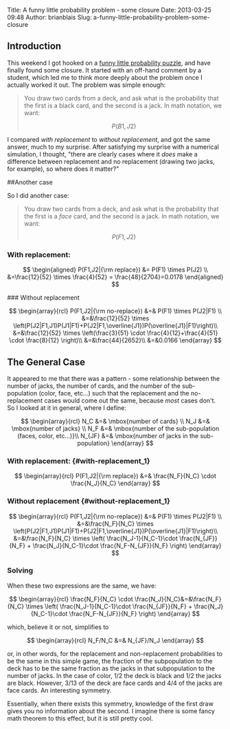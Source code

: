 Title: A funny little probability problem - some closure
Date: 2013-03-25 09:48
Author: brianblais
Slug: a-funny-little-probability-problem-some-closure

## Introduction

This weekend I got hooked on a [funny little probability puzzle][], and
have finally found some closure. It started with an off-hand comment by
a student, which led me to think more deeply about the problem once I
actually worked it out. The problem was simple enough:

> You draw two cards from a deck, and ask what is the probability that
> the first is a black card, and the second is a jack. In math notation,
> we want:
>
> $$
>  P(B1,J2)  
> $$
>
> </p>

I compared *with replacement* to *without replacement*, and got the same
answer, much to my surprise. After satisfying my surprise with a
numerical simulation, I thought, "there are clearly cases where it
*does* make a difference between replacement and no replacement (drawing
two jacks, for example), so where does it matter?"

##Another case

So I did another case:

> You draw two cards from a deck, and ask what is the probability that
> the first is a *face* card, and the second is a jack. In math
> notation, we want:
>
> 
> $$
>  P(F1,J2)  
>  $$
>
>
> </p>

### With replacement:

$$
\begin{aligned} 
P(F1,J2|{\rm replace}) &= P(F1) \times P(J2) \\
&=\frac{12}{52} \times \frac{4}{52} = \frac{48}{2704}=0.0178  
\end{aligned} 
$$
</p>
### Without replacement

$$
\begin{array}{rcl}  
P(F1,J2|{\rm no-replace}) &=& P(F1) \times P(J2|F1) \\  
&=&\frac{12}{52} \times
\left(P(J2|F1,J1)P(J1|F1)+P(J2|F1,\overline{J1})P(\overline{J1}|F1)\right)\\
&=&\frac{12}{52} \times \left(\frac{3}{51} \cdot
\frac{4}{12}+\frac{4}{51} \cdot \frac{8}{12} \right)\\ 
&=&\frac{44}{2652}\\  
&=&0.0166  
\end{array}  
$$

## The General Case

It appeared to me that there was a pattern - some relationship between
the number of jacks, the number of cards, and the number of the
sub-population (color, face, etc...) such that the replacement and the
no-replacement cases would come out the same, because *most* cases
don't. So I looked at it in general, where I define:

$$
\begin{array}{rcl}  
N_C &=& \mbox{number of cards} \\  
N_J &=& \mbox{number of jacks} \\  
N_F &=& \mbox{number of the sub-population (faces, color,
etc...)}\\  
N_{JF} &=& \mbox{number of jacks in the sub-population}  
\end{array}  
$$

### With replacement: {#with-replacement_1}

$$
\begin{array}{rcl}  
P(F1,J2|{\rm replace}) &=& \frac{N_F}{N_C} \cdot
\frac{N_J}{N_C}  
\end{array}  
$$

### Without replacement {#without-replacement_1}

$$
\begin{array}{rcl}  
P(F1,J2|{\rm no-replace}) &=& P(F1) \times P(J2|F1) \\  
&=&\frac{N_F}{N_C} \times
\left(P(J2|F1,J1)P(J1|F1)+P(J2|F1,\overline{J1})P(\overline{J1}|F1)\right)\\  
&=&\frac{N_F}{N_C} \times \left( \frac{N_J-1}{N_C-1}\cdot
\frac{N_{JF}}{N_F} + \frac{N_J}{N_C-1}\cdot
\frac{N_F-N_{JF}}{N_F} \right)  
\end{array}  
$$

### Solving

When these two expressions are the same, we have:

$$
\begin{array}{rcl}  
\frac{N_F}{N_C} \cdot \frac{N_J}{N_C}&=&\frac{N_F}{N_C}
\times \left( \frac{N_J-1}{N_C-1}\cdot \frac{N_{JF}}{N_F} +
\frac{N_J}{N_C-1}\cdot \frac{N_F-N_{JF}}{N_F} \right)  
\end{array}  
$$

which, believe it or not, simplifies to

$$
\begin{array}{rcl}  
N_F/N_C &=& N_{JF}/N_J  
\end{array}  
$$

or, in other words, for the replacement and non-replacement
probabilities to be the same in this simple game, the fraction of the
subpopulation to the deck has to be the same fraction as the jacks in
that subpopulation to the number of jacks. In the case of color, 1/2 the
deck is black and 1/2 the jacks are black. However, 3/13 of the deck are
face cards and 4/4 of the jacks are face cards. An interesting symmetry.

Essentially, when there exists this symmetry, knowledge of the first
draw gives you no information about the second. I imagine there is some
fancy math theorem to this effect, but it is still pretty cool.

  [funny little probability puzzle]: a-funny-little-probability-problem-correct.html
